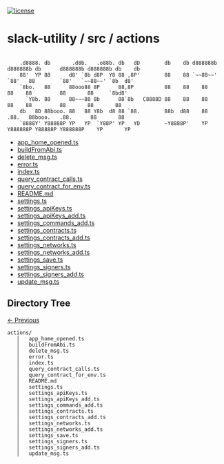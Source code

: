 
[![license](https://img.shields.io/github/license/jamesisaac/react-native-background-task.svg)](https://opensource.org/licenses/MIT)


# slack-utility / src / actions

```

    .d8888. db       .d8b.   .o88b. db   dD        db    db d888888b d888888b db      d888888b d888888b db    db 
    88'  YP 88      d8' `8b d8P  Y8 88 ,8P'        88    88 `~~88~~'   `88'   88        `88'   `~~88~~' `8b  d8' 
    `8bo.   88      88ooo88 8P      88,8P          88    88    88       88    88         88       88     `8bd8'  
      `Y8b. 88      88~~~88 8b      88`8b   C8888D 88    88    88       88    88         88       88       88    
    db   8D 88booo. 88   88 Y8b  d8 88 `88.        88b  d88    88      .88.   88booo.   .88.      88       88    
    `8888Y' Y88888P YP   YP  `Y88P' YP   YD        ~Y8888P'    YP    Y888888P Y88888P Y888888P    YP       YP    
```


 - [app_home_opened.ts](./app_home_opened.ts) - [buildFromAbi.ts](./buildFromAbi.ts) - [delete_msg.ts](./delete_msg.ts) - [error.ts](./error.ts) - [index.ts](./index.ts) - [query_contract_calls.ts](./query_contract_calls.ts) - [query_contract_for_env.ts](./query_contract_for_env.ts) - [README.md](./README.md) - [settings.ts](./settings.ts) - [settings_apiKeys.ts](./settings_apiKeys.ts) - [settings_apiKeys_add.ts](./settings_apiKeys_add.ts) - [settings_commands_add.ts](./settings_commands_add.ts) - [settings_contracts.ts](./settings_contracts.ts) - [settings_contracts_add.ts](./settings_contracts_add.ts) - [settings_networks.ts](./settings_networks.ts) - [settings_networks_add.ts](./settings_networks_add.ts) - [settings_save.ts](./settings_save.ts) - [settings_signers.ts](./settings_signers.ts) - [settings_signers_add.ts](./settings_signers_add.ts) - [update_msg.ts](./update_msg.ts)
## Directory Tree
[<- Previous](https://github.com/marc-aurele-besner/slack-utility)
```
actions/
   │   app_home_opened.ts
   │   buildFromAbi.ts
   │   delete_msg.ts
   │   error.ts
   │   index.ts
   │   query_contract_calls.ts
   │   query_contract_for_env.ts
   │   README.md
   │   settings.ts
   │   settings_apiKeys.ts
   │   settings_apiKeys_add.ts
   │   settings_commands_add.ts
   │   settings_contracts.ts
   │   settings_contracts_add.ts
   │   settings_networks.ts
   │   settings_networks_add.ts
   │   settings_save.ts
   │   settings_signers.ts
   │   settings_signers_add.ts
   │   update_msg.ts
```
